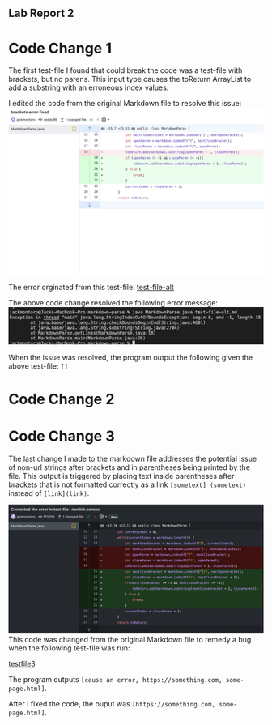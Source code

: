 ## Lab Report 2
# Code Change 1
The first test-file I found that could break the code was a test-file with brackets, but no parens. This input type causes the toReturn ArrayList to add a substring with an erroneous index values.

I edited the code from the original Markdown file to resolve this issue:
![CodeChange1](CodeChange2.png)

The error orginated from this test-file:
[test-file-alt](https://github.com/ucsd-cse15l-w22/markdown-parse/commit/4b3a6476af9b8452b029b248b3e9bf4f836b5325)

The above code change resolved the following error message:
![ErrorMessage1](MarkdownError1.png)

When the issue was resolved, the program output the following given the above test-file:
`[]`
# Code Change 2

# Code Change 3
The last change I made to the markdown file addresses the potential issue of non-url strings after brackets and in parentheses being printed by the file. This output is triggered by placing text inside parentheses after brackets that is not formatted correctly as a link `[sometext] (sometext)` instead of `[link](link)`.

![CodeChange3](CodeChange1.png)
This code was changed from the original Markdown file to remedy a bug when the following test-file was run:

[testfile3](https://github.com/jackmontoro/markdown-parse/commit/1ed204abaa4bb2bdf70c28d9edb75dfdb0023b65#diff-d902b3a6dba925548b7ea18ffb80dd0c28f1bc45f1d738a5da414273711a4409)

The program outputs `[cause an error, https://something.com, some-page.html]`.

After I fixed the code, the ouput was `[https://something.com, some-page.html]`.
